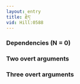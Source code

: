 ```yaml
---
layout: entry
title: རྗེད་
vid: Hill:0588
---
```

### Dependencies (N = 0)


### Two overt arguments


### Three overt arguments
